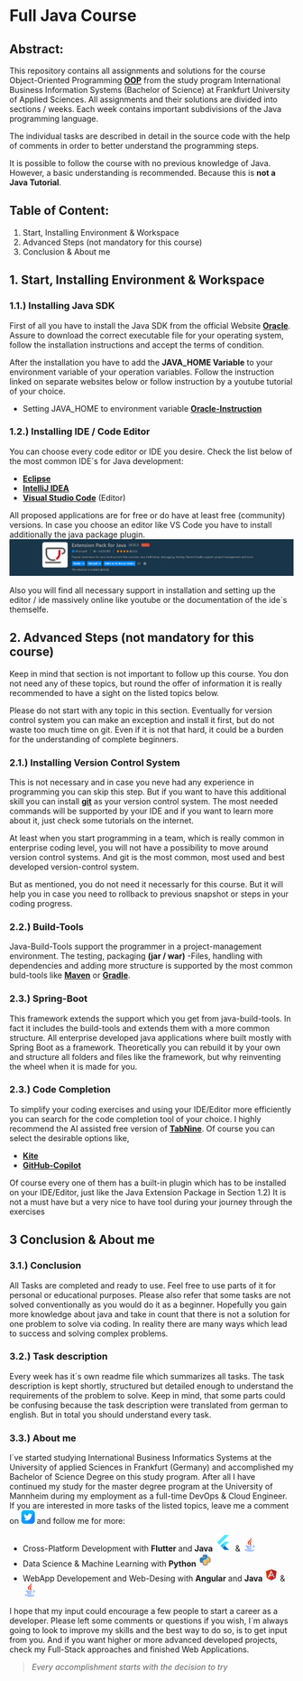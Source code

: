 # Full Java Course

## Abstract:
This repository contains all assignments and solutions for the course Object-Oriented Programming [__OOP__](https://www.educative.io/blog/object-oriented-programming) from the study program International Business Information Systems (Bachelor of Science) at Frankfurt University of Applied Sciences. All assignments and their solutions are divided into sections / weeks. Each week contains important subdivisions of the Java programming language. 

The individual tasks are described in detail in the source code with the help of comments in order to better understand the programming steps.

It is possible to follow the course with no previous knowledge of Java. However, a basic understanding is recommended. Because this is __not a Java Tutorial__.
## Table of Content:
1. Start, Installing Environment & Workspace
2. Advanced Steps (not mandatory for this course)
3. Conclusion & About me
## 1. Start, Installing Environment & Workspace
### 1.1.) Installing Java SDK
First of all you have to install the Java SDK from the official Website [__Oracle__](https://www.oracle.com/java/technologies/downloads/). Assure to download the correct executable file for your operating system, follow the installation instructions and accept the terms of condition. 

After the installation you have to add the __JAVA_HOME Variable__ to your environment variable of your operation variables. Follow the instruction linked on separate websites below or follow instruction by a youtube tutorial of your choice.

- Setting JAVA_HOME to environment variable [__Oracle-Instruction__](https://docs.oracle.com/cd/E19182-01/821-0917/inst_jdk_javahome_t/index.html) 
### 1.2.) Installing IDE / Code Editor
You can choose every code editor or IDE you desire. Check the list below of the most common IDE´s for Java development:
- [__Eclipse__](https://www.eclipse.org/downloads/)
- [__IntelliJ IDEA__](https://www.jetbrains.com/idea/)
- [__Visual Studio Code__](https://code.visualstudio.com) (Editor)

All proposed applications are for free or do have at least free (community) versions. In case you choose an editor like VS Code you have to install additionally the java package plugin.
![Java Extension Pack PlugIn - VSCode](JavaExtensionPack-VsCode.png)

Also you will find all necessary support in installation and setting up the editor / ide massively online like youtube or the documentation of the ide´s themselfe.

## 2. Advanced Steps (not mandatory for this course)
Keep in mind that section is not important to follow up this course. You don not need any of these topics, but round the offer of information it is really recommended to have a sight on the listed topics below.

Please do not start with any topic in this section. Eventually for version control system you can make an exception and install it first, but do not waste too much time on git. Even if it is not that hard, it could be a burden for the understanding of complete beginners.
### 2.1.) Installing Version Control System
This is not necessary and in case you neve had any experience in programming you can skip this step.
But if you want to have this additional skill you can install [__git__](https://git-scm.com) as your version control system. The most needed commands will be supported by your IDE and if you want to learn more about it, just check some tutorials on the internet.

At least when you start programming in a team, which is really common in enterprise coding level, you will not have a possibility to move around version control systems. And git is the most common, most used and best developed version-control system. 

But as mentioned, you do not need it necessarly for this course. But it will help you in case you need to rollback to previous snapshot or steps in your coding progress.
### 2.2.) Build-Tools
Java-Build-Tools support the programmer in a project-management environment. The testing, packaging __(jar / war)__ -Files, handling with dependencies and adding more structure is supported by the most common buld-tools like [__Maven__](https://maven.apache.org) or [__Gradle__](https://gradle.org).
### 2.3.) Spring-Boot
This framework extends the support which you get from java-build-tools. In fact it includes the build-tools and extends them with a more common structure. 
All enterprise developed java applications where built mostly with Spring Boot as a framework. Theoretically you can rebuild it by your own and structure all folders and files like the framework, but why reinventing the wheel when it is made for you.
### 2.3.) Code Completion
To simplify your coding exercises and using your IDE/Editor more efficiently you can search for the code completion tool of your choice.
I highly recommend the AI assisted free version of [__TabNine__](https://www.tabnine.com/). Of course you can select the desirable options like,
- [__Kite__](https://www.kite.com/)
- [__GitHub-Copilot__](https://github.com/features/copilot)

Of course every one of them has a built-in plugin which has to be installed on your IDE/Editor, just like the Java Extension Package in Section 1.2)
It is not a must have but a very nice to have tool during your journey through the exercises

## 3 Conclusion & About me

### 3.1.) Conclusion
All Tasks are completed and ready to use. Feel free to use parts of it for personal or educational purposes. 
Please also refer that some tasks are not solved conventionally as you would do it as a beginner. Hopefully you gain more knowledge about java and take in count that there is not a solution for one problem to solve via coding. In reality there are many ways which lead to success and solving complex problems.

### 3.2.) Task description
Every week has it´s own readme file which summarizes all tasks. The task description is kept shortly, structured but detailed enough to understand the requirements of the problem to solve.
Keep in mind, that some parts could be confusing because the task description were translated from german to english. But in total you should understand every task.

### 3.3.) About me
I´ve started studying International Business Informatics Systems at the University of applied Sciences in Frankfurt (Germany) and accomplished my Bachelor of Science Degree on this study program. After all I have continued my study for the master degree program at the University of Mannheim during my employment as a full-time DevOps & Cloud Engineer.
If you are interested in more tasks of the listed topics, leave me a comment on <a href="https://twitter.com/AbdoCharrade" rel = "Twitter">![Twitter](twitter.png)</a> and follow me for more:

- Cross-Platform Development with **Flutter** and **Java** ![__Flutter__](flutter.png) & ![__Java__](java.png)
- Data Science & Machine Learning with **Python** ![__Python__](python.png)
- WebApp Developement and Web-Desing with **Angular** and **Java** ![**Angular**](angular.png) & ![__Java__](java.png)

I hope that my input could encourage a few people to start a career as a developer. Please left some comments or questions if you wish, I´m always going to look to improve my skills and the best way to do so, is to get input from you. And if you want higher or more advanced developed projects, check my Full-Stack approaches and finished Web Applications.

> *Every accomplishment starts with the decision to try*













